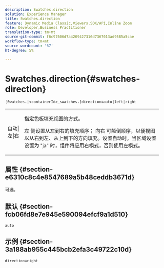 ```yaml
---
description: Swatches.direction
solution: Experience Manager
title: Swatches.direction
feature: Dynamic Media Classic,Viewers,SDK/API,Inline Zoom
role: Developer,Business Practitioner
translation-type: tm+mt
source-git-commit: f6c97606d7a4209427316d7367013ad9585a5cae
workflow-type: tm+mt
source-wordcount: '67'
ht-degree: 5%

---
```



# Swatches.direction{#swatches-direction}

`[Swatches.|<containerId>_swatches.]direction=auto|left|right`

<table id="table_8DA8AC17A6FB4EC09DC9384B812D841C"> 
 <tbody> 
  <tr> 
   <td colname="col1"> <p> <span class="codeph"> 自动|左|右  </span> </p> </td> 
   <td colname="col2"> <p> 指定色板填充视图的方式。 </p> <p> <span class="codeph"> 左 </span> 侧设置从左到右的填充顺序； <span class="codeph"> 向右 </span> 可颠倒顺序，以便视图以从右到左、从上到下的方向填充。设置<span class="codeph">自动</span>时，当区域设置设置为<span class="codeph"> "ja" </span>时，组件将应用右模式，否则使用左模式。 </p> </td> 
  </tr> 
 </tbody> 
</table>

## 属性 {#section-e6310c8c4e8547689a5b48ceddb3671d}

可选。

## 默认 {#section-fcb06fd8e7e945e590094efcf9a1d510}

`auto`

## 示例 {#section-3a188ab955c445bcb2efa3c49722c10d}

`direction=right`
